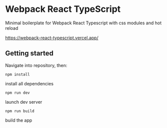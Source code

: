 # Webpack React TypeScript

Minimal boilerplate for Webpack React Typescript with css modules and hot reload

https://webpack-react-typescript.vercel.app/


## Getting started

Navigate into repository, then:
```
npm install
```
install all dependencies
```
npm run dev
```
launch dev server
```
npm run build
```
build the app
